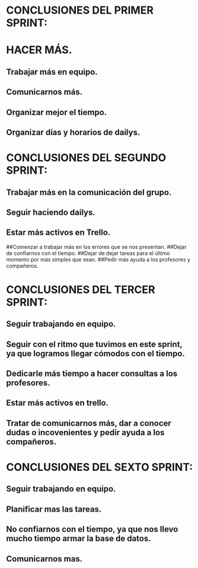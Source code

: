 # CONCLUSIONES DEL PRIMER SPRINT:

 # HACER MÁS.
## Trabajar más en equipo.
## Comunicarnos más.
## Organizar mejor el tiempo.
## Organizar días y horarios de dailys.
>
# CONCLUSIONES DEL SEGUNDO SPRINT:

## Trabajar más en la comunicación del grupo.
## Seguir haciendo dailys.
## Estar más activos en Trello.
##Comenzar a trabajar más en los errores que se nos presentan.
##Dejar de confiarnos con el tiempo.
##Dejar de dejar tareas para el último momento por más simples que sean. 
##Pedir más ayuda a los profesores y compañeros. 


# CONCLUSIONES DEL TERCER SPRINT:
## Seguir trabajando en equipo.
## Seguir con el ritmo que tuvimos en este sprint, ya que logramos llegar cómodos con el tiempo.
## Dedicarle más tiempo a hacer consultas a los profesores. 
## Estar más activos en trello. 
## Tratar de comunicarnos más, dar a conocer dudas o incovenientes y pedir ayuda a los compañeros. 


# CONCLUSIONES DEL SEXTO SPRINT:
## Seguir trabajando en equipo.
## Planificar mas las tareas.
## No confiarnos con el tiempo, ya que nos llevo mucho tiempo armar la base de datos.
## Comunicarnos mas.